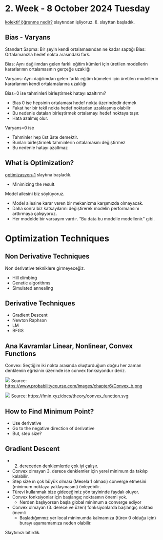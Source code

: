 # 2. Week - 8 October 2024 Tuesday

[kolektif öğrenme nedir?](https://drive.google.com/file/d/1t0vZsea8vQ6DKDtjVQAsbnH6SbFFe5kk/view) slaytından işliyoruz. 8. slayttan başladık.

## Bias - Varyans

Standart Sapma: Bir şeyin kendi ortalamasından ne kadar saptığı
Bias: Ortalamanızla hedef nokta arasındaki fark.

Bias: Aynı dağılımdan gelen farklı eğitim kümleri için üretilen modellerin kararlarının ortalamasının gerçeğe uzaklığı

Varyans: Aynı dağılımdan gelen farklı eğitim kümeleri için üretilen modellerin kararlarının kendi ortalamalarına uzaklığı


Bias=0 ise tahminleri birleştirmek hatayı azaltırmı?
* Bias 0 ise hepsinin ortalaması hedef nokta üzerindedir demek
* Fakat her bir tekil nokta hedef noktadan uzaklaşmış olabilir
* Bu nedenle dataları birleştirmek ortalamayı hedef noktaya taşır.
* Hata azalmış olur.

Varyans=0 ise
* Tahminler hep üst üste demektir.
* Bunları birleştirmek tahminlerin ortalamasını değiştirmez
* Bu nedenle hatayı azaltmaz

## What is Optimization?

[optimizasyon-1](https://drive.google.com/file/d/1JYfcxNJLBXbePrU9_i75QN6U3gd4mY_P/view) slaytına başladık.

* Minimizing the result.

Model ailesini biz söylüyoruz.
* Model ailesine karar veren bir mekanizma karşımızda olmayacak.
* Daha sonra biz katsayılarını değiştirerek modelin performansını arttırmaya çalışıyoruz.
* Her modelde bir varsayım vardır. "Bu data bu modelle modellenir." gibi.

# Optimization Techniques

## Non Derivative Techniques
Non derivative tekniklere girmeyeceğiz.

* Hill climbing
* Genetic algorithms
* Simulated annealing

## Derivative Techniques

* Gradient Descent
* Newton Raphson
* LM
* BFGS

## Ana Kavramlar Linear, Nonlinear, Convex Functions

Convex: Seçtiğim iki nokta arasında oluşturduğum doğru her zaman denklemin eğrisinin üzerinde ise convex fonksiyondur deriz.

![](https://www.probabilitycourse.com/images/chapter6/Convex_b.png)
Source: https://www.probabilitycourse.com/images/chapter6/Convex_b.png


![](https://fmin.xyz/docs/theory/convex_function.svg)
Source: https://fmin.xyz/docs/theory/convex_function.svg

## How to Find Minimum Point?

* Use derivative
* Go to the negative direction of derivative
* But, step size?

## Gradient Descent
* 2. dereceden denklemlerde çok iyi çalışır.
* Convex olmayan 3. derece denklemler için yerel minimum da takılıp kalabilir.
* Step size ın çok büyük olması (Mesela 1 olması) converge etmesini (minimum noktaya yaklaşmasını) önleyebilir.
* Türevi kullanmak bize gideceğimiz yön tayininde faydalı oluyor.
* Convex fonksiyonlar için başlangıç noktasının önemi yok.
  * Nerden başlıyorsan başla global minimum a converge ediyor
* Convex olmayan (3. derece ve üzeri) fonksiyonlarda başlangıç noktası önemli
  * Başladığımmız yer local minimumda kalmamıza (türev 0 olduğu için) burayı aşamamamıza neden olabilir. 

Slaytımızı bitirdik.